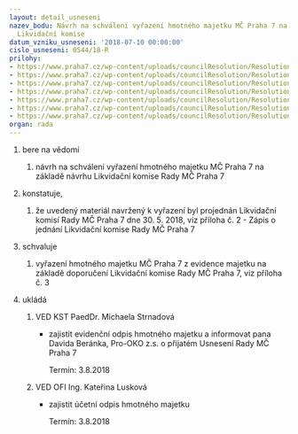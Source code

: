 ```yaml
---
layout: detail_usneseni
nazev_bodu: Návrh na schválení vyřazení hmotného majetku MČ Praha 7 na základě návrhu
  Likvidační komise
datum_vzniku_usneseni: '2018-07-10 00:00:00'
cislo_usneseni: 0544/18-R
prilohy:
- https://www.praha7.cz/wp-content/uploads/councilResolution/Resolutions/30082/export/Duvodovazprava3052018~373823.docx
- https://www.praha7.cz/wp-content/uploads/councilResolution/Resolutions/30082/export/Zapis518~373822.docx
- https://www.praha7.cz/wp-content/uploads/councilResolution/Resolutions/30082/export/Evidencnikartaprojektor~373821.pdf
- https://www.praha7.cz/wp-content/uploads/councilResolution/Resolutions/30082/export/Prilohac4ProOKO~373820.pdf
- https://www.praha7.cz/wp-content/uploads/councilResolution/Resolutions/30082/export/Altei~373819.pdf
- https://www.praha7.cz/wp-content/uploads/councilResolution/Resolutions/30082/export/znaleckyposudekprojektor~373818.pdf
- https://www.praha7.cz/wp-content/uploads/councilResolution/Resolutions/30082/export/export~374611.pdf
organ: rada
---
```

<ol class="urzList_view" id="urzList">
<li class="urzClass1" id=""><span name="1">bere na vědomí</span> 
<ol class="urzOlClass decimal ">
<li class="urzClass2" style="TEXT-ALIGN: left" id=""><span><p>návrh na schválení vyřazení hmotného majetku MČ Praha 7 na základě návrhu Likvidační komise Rady MČ Praha 7</p></span></li></ol></li>
<li class="urzClass1" id=""><span name="50">konstatuje,</span> 
<ol class="urzOlClass decimal ">
<li class="urzClass2" style="TEXT-ALIGN: left" id=""><span><p>že uvedený materiál navržený k vyřazení byl projednán Likvidační komisí Rady MČ Praha 7 dne 30. 5. 2018, viz příloha č. 2 - Zápis o jednání Likvidační komise Rady MČ Praha 7&nbsp;</p></span></li></ol></li>
<li class="urzClass1" id=""><span name="24">schvaluje</span> 
<ol class="urzOlClass decimal ">
<li class="urzClass2" style="TEXT-ALIGN: left" id=""><span><p>vyřazení hmotného majetku MČ Praha 7 z evidence majetku na základě doporučení Likvidační komise Rady MČ Praha 7, viz příloha č. 3</p></span></li></ol></li><li class="urzClass1" id="urzUkoly"><span name="1">ukládá</span><ol class="urzOlClass"><li class="urzClass2"><span><p>VED KST PaedDr. Michaela Strnadová</p></span><ul class="urzUlClass"><li class="urzClass3"><span><p>zajistit evidenční odpis hmotného majetku a informovat pana Davida Beránka, Pro-OKO z.s. o přijatém Usnesení Rady MČ Praha 7</p></span><span class="urzUkolTermin">  Termín:&nbsp;3.8.2018</span></li></ul></li><li class="urzClass2"><span><p>VED OFI Ing. Kateřina Lusková</p></span><ul class="urzUlClass"><li class="urzClass3"><span><p>zajistit účetní odpis hmotného majetku</p></span><span class="urzUkolTermin">  Termín:&nbsp;3.8.2018</span></li></ul></li></ol></li>
</ol>